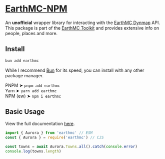 # [**EarthMC-NPM**](https://www.npmjs.com/package/earthmc)
An **unofficial** wrapper library for interacting with the [EarthMC Dynmap](https://earthmc.net/map/aurora/) API.<br>
This package is part of the [EarthMC Toolkit](https://emctoolkit.vercel.app) and provides extensive info on people, places and more.

## Install
```bash
bun add earthmc
```

While I recommend [Bun](https://bun.sh) for its speed, you can install with any other package manager.

PNPM ➤ `pnpm add earthmc`\
Yarn ➤ `yarn add earthmc`\
NPM (ew) ➤ `npm i earthmc`

## Basic Usage
View the full documentation [here](https://emctoolkit.vercel.app/docs/npm).

```ts
import { Aurora } from 'earthmc' // ESM
const { Aurora } = require('earthmc') // CJS

const towns = await Aurora.Towns.all().catch(console.error)
console.log(towns.length)
```